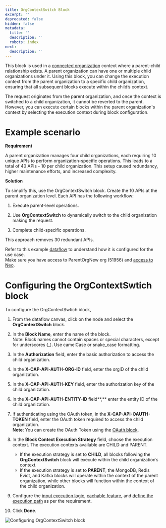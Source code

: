 ```yaml
---
title: OrgContextSwitch Block
excerpt: ''
deprecated: false
hidden: false
metadata:
  title: ''
  description: ''
  robots: index
next:
  description: ''
---
```

This block is used in a [connected organization](https://docs.capillarytech.com/docs/organization-management#connected-organizations-connected-orgs) context where a parent-child relationship exists. A parent organization can have one or multiple child organizations under it. Using this block, you can change the execution context from the parent organization to a specific child organization, ensuring that all subsequent blocks execute within the child’s context.

The request originates from the parent organization, and once the context is switched to a child organization, it cannot be reverted to the parent. However, you can execute certain blocks within the parent organization's context by selecting the execution context during block configuration.

# Example scenario

**Requirement**

A parent organization manages four child organizations, each requiring 10 unique APIs to perform organization-specific operations. This leads to a total of 40 APIs - 10 per child organization. This setup caused redundancy, higher maintenance efforts, and increased complexity.

**Solution**

To simplify this, use the OrgContextSwitch block. Create the 10 APIs at the parent organization level. Each API has the following workflow:

1. Execute parent-level operations.

2. Use **OrgContextSwitch** to dynamically switch to the child organization making the request.

3. Complete child-specific operations.

This approach removes 30 redundant APIs.

Refer to this example [dataflow](https://nightly.intouch.capillarytech.com/extensions/neo/ui/rule/759ad9dc-8817-4578-967a-5909373a0142/version/41017cb8-7190-4f47-9b33-5c2c46601200?ruleType=org) to understand how it is configured for the use case.\
Make sure you have access to ParentOrgNew org (51956) and  [access to Neo](https://docs.capillarytech.com/docs/access-management-neo#enabling-neo-extension-access--user-roles).

# Configuring the OrgContextSwtich block

To configure the OrgContextSwtich block,

1. From the dataflow canvas, click on the node and select the **OrgContextSwitch** block.
2. In the **Block Name**, enter the name of the block.\
   Note: Block names cannot contain spaces or special characters, except for underscores (\_). Use camelCase or snake\_case formatting.
3. In the **Authorization** field, enter the basic authorization to access the child organization.
4. In the **X-CAP-API-AUTH-ORG-ID** field, enter the orgID of the child organization.
5. In the **X-CAP-API-AUTH-KEY** field, enter the authorization key of the child organization.
6. In the **X-CAP-API-AUTH-ENTITY-ID** field\*\*,\*\* enter the entity ID of the child organization.
7. If authenticating using the OAuth token, in the **X-CAP-API-OAUTH-TOKEN** field, enter the OAuth token required to access the child organization.\
   **Note**:  You can create the OAuth Token using the [OAuth block](https://docs.capillarytech.com/docs/capillarys-oauth-block).
8. In the **Block Context Execution Strategy** field, choose the execution context. The execution contexts available are CHILD and PARENT.

   * If the execution strategy is set to **CHILD**, all blocks following the **OrgContextSwitch** block will execute within the child organization’s context.
   * If the execution strategy is set to **PARENT**, the MongoDB, Redis Evict, and Kafka blocks will operate within the context of the parent organization, while other blocks will function within the context of the child organization.
9. Configure the [input execution logic](https://docs.capillarytech.com/docs/configuring-conditions), [cachable feature](https://docs.capillarytech.com/docs/configuring-caching), and [define the execution path](https://docs.capillarytech.com/docs/configuring-relations) as per the requirement.
10. Click **Done**.

![Configuring OrgContextSwitch block](https://files.readme.io/ecd6a7ac10887449bc0d8af2f53fdfd69bed30a424535a29e95568125143c8ee-19.02.2025_17.16.46_REC_configuring_orgcontextswitch.gif)